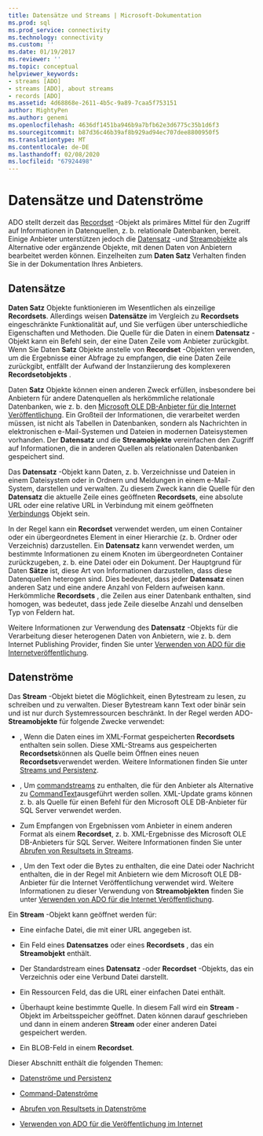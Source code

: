 ```yaml
---
title: Datensätze und Streams | Microsoft-Dokumentation
ms.prod: sql
ms.prod_service: connectivity
ms.technology: connectivity
ms.custom: ''
ms.date: 01/19/2017
ms.reviewer: ''
ms.topic: conceptual
helpviewer_keywords:
- streams [ADO]
- streams [ADO], about streams
- records [ADO]
ms.assetid: 4d68868e-2611-4b5c-9a89-7caa5f753151
author: MightyPen
ms.author: genemi
ms.openlocfilehash: 4636df1451ba946b9a7bfb62e3d6775c35b1d6f3
ms.sourcegitcommit: b87d36c46b39af8b929ad94ec707dee8800950f5
ms.translationtype: MT
ms.contentlocale: de-DE
ms.lasthandoff: 02/08/2020
ms.locfileid: "67924498"
---
```

# <a name="records-and-streams"></a>Datensätze und Datenströme
ADO stellt derzeit das [Recordset](../../../ado/reference/ado-api/recordset-object-ado.md) -Objekt als primäres Mittel für den Zugriff auf Informationen in Datenquellen, z. b. relationale Datenbanken, bereit. Einige Anbieter unterstützen jedoch die [Datensatz](../../../ado/reference/ado-api/record-object-ado.md) -und [Streamobjekte](../../../ado/reference/ado-api/stream-object-ado.md) als Alternative oder ergänzende Objekte, mit denen Daten von Anbietern bearbeitet werden können. Einzelheiten zum **Daten Satz** Verhalten finden Sie in der Dokumentation Ihres Anbieters.  
  
## <a name="records"></a>Datensätze  
 **Daten Satz** Objekte funktionieren im Wesentlichen als einzeilige **Recordsets**. Allerdings weisen **Datensätze** im Vergleich zu **Recordsets** eingeschränkte Funktionalität auf, und Sie verfügen über unterschiedliche Eigenschaften und Methoden. Die Quelle für die Daten in einem **Datensatz** -Objekt kann ein Befehl sein, der eine Daten Zeile vom Anbieter zurückgibt. Wenn Sie Daten **Satz** Objekte anstelle von **Recordset** -Objekten verwenden, um die Ergebnisse einer Abfrage zu empfangen, die eine Daten Zeile zurückgibt, entfällt der Aufwand der Instanziierung des komplexeren **Recordsetobjekts** .  
  
 Daten **Satz** Objekte können einen anderen Zweck erfüllen, insbesondere bei Anbietern für andere Datenquellen als herkömmliche relationale Datenbanken, wie z. b. den [Microsoft OLE DB-Anbieter für die Internet Veröffentlichung](../../../ado/guide/appendixes/microsoft-ole-db-provider-for-internet-publishing.md). Ein Großteil der Informationen, die verarbeitet werden müssen, ist nicht als Tabellen in Datenbanken, sondern als Nachrichten in elektronischen e-Mail-Systemen und Dateien in modernen Dateisystemen vorhanden. Der **Datensatz** und die **Streamobjekte** vereinfachen den Zugriff auf Informationen, die in anderen Quellen als relationalen Datenbanken gespeichert sind.  
  
 Das **Datensatz** -Objekt kann Daten, z. b. Verzeichnisse und Dateien in einem Dateisystem oder in Ordnern und Meldungen in einem e-Mail-System, darstellen und verwalten. Zu diesem Zweck kann die Quelle für den **Datensatz** die aktuelle Zeile eines geöffneten **Recordsets**, eine absolute URL oder eine relative URL in Verbindung mit einem geöffneten [Verbindungs](../../../ado/reference/ado-api/connection-object-ado.md) Objekt sein.  
  
 In der Regel kann ein **Recordset** verwendet werden, um einen Container oder ein übergeordnetes Element in einer Hierarchie (z. b. Ordner oder Verzeichnis) darzustellen. Ein **Datensatz** kann verwendet werden, um bestimmte Informationen zu einem Knoten im übergeordneten Container zurückzugeben, z. b. eine Datei oder ein Dokument. Der Hauptgrund für Daten **Sätze** ist, diese Art von Informationen darzustellen, dass diese Datenquellen heterogen sind. Dies bedeutet, dass jeder **Datensatz** einen anderen Satz und eine andere Anzahl von Feldern aufweisen kann. Herkömmliche **Recordsets** , die Zeilen aus einer Datenbank enthalten, sind homogen, was bedeutet, dass jede Zeile dieselbe Anzahl und denselben Typ von Feldern hat.  
  
 Weitere Informationen zur Verwendung des **Datensatz** -Objekts für die Verarbeitung dieser heterogenen Daten von Anbietern, wie z. b. dem Internet Publishing Provider, finden Sie unter [Verwenden von ADO für die Internetveröffentlichung](../../../ado/guide/data/using-ado-for-internet-publishing.md).  
  
## <a name="streams"></a>Datenströme  
 Das **Stream** -Objekt bietet die Möglichkeit, einen Bytestream zu lesen, zu schreiben und zu verwalten. Dieser Bytestream kann Text oder binär sein und ist nur durch Systemressourcen beschränkt. In der Regel werden ADO- **Streamobjekte** für folgende Zwecke verwendet:  
  
-   , Wenn die Daten eines im XML-Format gespeicherten **Recordsets** enthalten sein sollen. Diese XML-Streams aus gespeicherten **Recordsets**können als Quelle beim Öffnen eines neuen **Recordsets**verwendet werden. Weitere Informationen finden Sie unter [Streams und Persistenz](../../../ado/guide/data/streams-and-persistence.md).  
  
-   , Um [commandstreams](../../../ado/reference/ado-api/commandstream-property-ado.md) zu enthalten, die für den Anbieter als Alternative zu [CommandText](../../../ado/reference/ado-api/commandtext-property-ado.md)ausgeführt werden sollen. XML-Update grams können z. b. als Quelle für einen Befehl für den Microsoft OLE DB-Anbieter für SQL Server verwendet werden.  
  
-   Zum Empfangen von Ergebnissen vom Anbieter in einem anderen Format als einem **Recordset**, z. b. XML-Ergebnisse des Microsoft OLE DB-Anbieters für SQL Server. Weitere Informationen finden Sie unter [Abrufen von Resultsets in Streams](../../../ado/guide/data/retrieving-resultsets-into-streams.md).  
  
-   , Um den Text oder die Bytes zu enthalten, die eine Datei oder Nachricht enthalten, die in der Regel mit Anbietern wie dem Microsoft OLE DB-Anbieter für die Internet Veröffentlichung verwendet wird. Weitere Informationen zu dieser Verwendung von **Streamobjekten** finden Sie unter [Verwenden von ADO für die Internet Veröffentlichung](../../../ado/guide/data/using-ado-for-internet-publishing.md).  
  
 Ein **Stream** -Objekt kann geöffnet werden für:  
  
-   Eine einfache Datei, die mit einer URL angegeben ist.  
  
-   Ein Feld eines **Datensatzes** oder eines **Recordsets** , das ein **Streamobjekt** enthält.  
  
-   Der Standardstream eines **Datensatz** -oder **Recordset** -Objekts, das ein Verzeichnis oder eine Verbund Datei darstellt.  
  
-   Ein Ressourcen Feld, das die URL einer einfachen Datei enthält.  
  
-   Überhaupt keine bestimmte Quelle. In diesem Fall wird ein **Stream** -Objekt im Arbeitsspeicher geöffnet. Daten können darauf geschrieben und dann in einem anderen **Stream** oder einer anderen Datei gespeichert werden.  
  
-   Ein BLOB-Feld in einem **Recordset**.  
  
 Dieser Abschnitt enthält die folgenden Themen:  
  
-   [Datenströme und Persistenz](../../../ado/guide/data/streams-and-persistence.md)  
  
-   [Command-Datenströme](../../../ado/guide/data/command-streams.md)  
  
-   [Abrufen von Resultsets in Datenströme](../../../ado/guide/data/retrieving-resultsets-into-streams.md)  
  
-   [Verwenden von ADO für die Veröffentlichung im Internet](../../../ado/guide/data/using-ado-for-internet-publishing.md)
